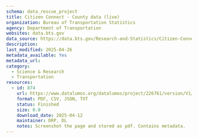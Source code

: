 ```yaml
---
schema: data_rescue_project 
title: Citizen Connect - County data (live)
organization: Bureau of Transportation Statistics
agency: Department of Transportation
websites: data.bts.gov
data_source: https://data.bts.gov/Research-and-Statistics/Citizen-Connect-County-data-live-/t3kh-5nek/about_data
description: 
last_modified: 2025-04-26
metadata_available: Yes
metadata_url: 
category:
  - Science & Research 
  - Transportation 
resources:
  - id: 874
    url: https://www.datalumos.org/datalumos/project/226761/version/V1/view
    format: PDF, CSV, JSON, TXT
    status: Finished
    size: 0.0
    download_date: 2025-04-12
    maintainer: DRP, DL
    notes: Screenshot the page and stored as pdf. Contains metadata.
---
```

